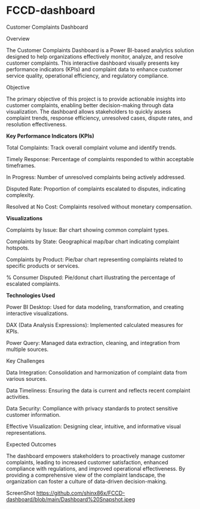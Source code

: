 # FCCD-dashboard
Customer Complaints Dashboard

Overview

The Customer Complaints Dashboard is a Power BI-based analytics solution designed to help organizations effectively monitor, analyze, and resolve customer complaints. This interactive dashboard visually presents key performance indicators (KPIs) and complaint data to enhance customer service quality, operational efficiency, and regulatory compliance.

Objective

The primary objective of this project is to provide actionable insights into customer complaints, enabling better decision-making through data visualization. The dashboard allows stakeholders to quickly assess complaint trends, response efficiency, unresolved cases, dispute rates, and resolution effectiveness.

**Key Performance Indicators (KPIs)**

Total Complaints: Track overall complaint volume and identify trends.

Timely Response: Percentage of complaints responded to within acceptable timeframes.

In Progress: Number of unresolved complaints being actively addressed.

Disputed Rate: Proportion of complaints escalated to disputes, indicating complexity.

Resolved at No Cost: Complaints resolved without monetary compensation.

**Visualizations**

Complaints by Issue: Bar chart showing common complaint types.

Complaints by State: Geographical map/bar chart indicating complaint hotspots.

Complaints by Product: Pie/bar chart representing complaints related to specific products or services.

% Consumer Disputed: Pie/donut chart illustrating the percentage of escalated complaints.

**Technologies Used**

Power BI Desktop: Used for data modeling, transformation, and creating interactive visualizations.

DAX (Data Analysis Expressions): Implemented calculated measures for KPIs.

Power Query: Managed data extraction, cleaning, and integration from multiple sources.

Key Challenges

Data Integration: Consolidation and harmonization of complaint data from various sources.

Data Timeliness: Ensuring the data is current and reflects recent complaint activities.

Data Security: Compliance with privacy standards to protect sensitive customer information.

Effective Visualization: Designing clear, intuitive, and informative visual representations.

Expected Outcomes

The dashboard empowers stakeholders to proactively manage customer complaints, leading to increased customer satisfaction, enhanced compliance with regulations, and improved operational effectiveness. By providing a comprehensive view of the complaint landscape, the organization can foster a culture of data-driven decision-making.


ScreenShot
https://github.com/shinx86x/FCCD-dashboard/blob/main/Dashboard%20Snapshot.jpeg
